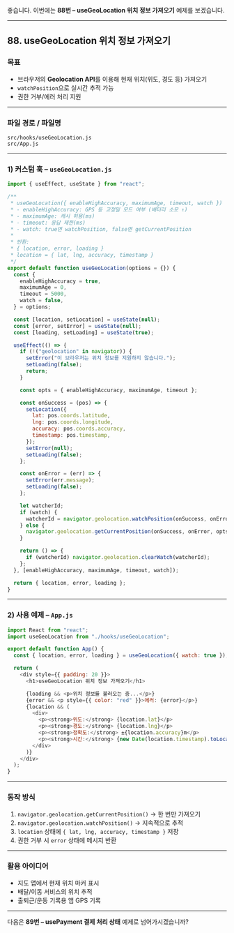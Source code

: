 좋습니다. 이번에는 **88번 – useGeoLocation 위치 정보 가져오기** 예제를 보겠습니다.

---

## 88. useGeoLocation 위치 정보 가져오기

### 목표

* 브라우저의 **Geolocation API**를 이용해 현재 위치(위도, 경도 등) 가져오기
* `watchPosition`으로 실시간 추적 가능
* 권한 거부/에러 처리 지원

---

### 파일 경로 / 파일명

```
src/hooks/useGeoLocation.js
src/App.js
```

---

### 1) 커스텀 훅 – `useGeoLocation.js`

```javascript
import { useEffect, useState } from "react";

/**
 * useGeoLocation({ enableHighAccuracy, maximumAge, timeout, watch })
 * - enableHighAccuracy: GPS 등 고정밀 모드 여부 (배터리 소모 ↑)
 * - maximumAge: 캐시 허용(ms)
 * - timeout: 응답 제한(ms)
 * - watch: true면 watchPosition, false면 getCurrentPosition
 *
 * 반환:
 * { location, error, loading }
 * location = { lat, lng, accuracy, timestamp }
 */
export default function useGeoLocation(options = {}) {
  const {
    enableHighAccuracy = true,
    maximumAge = 0,
    timeout = 5000,
    watch = false,
  } = options;

  const [location, setLocation] = useState(null);
  const [error, setError] = useState(null);
  const [loading, setLoading] = useState(true);

  useEffect(() => {
    if (!("geolocation" in navigator)) {
      setError("이 브라우저는 위치 정보를 지원하지 않습니다.");
      setLoading(false);
      return;
    }

    const opts = { enableHighAccuracy, maximumAge, timeout };

    const onSuccess = (pos) => {
      setLocation({
        lat: pos.coords.latitude,
        lng: pos.coords.longitude,
        accuracy: pos.coords.accuracy,
        timestamp: pos.timestamp,
      });
      setError(null);
      setLoading(false);
    };

    const onError = (err) => {
      setError(err.message);
      setLoading(false);
    };

    let watcherId;
    if (watch) {
      watcherId = navigator.geolocation.watchPosition(onSuccess, onError, opts);
    } else {
      navigator.geolocation.getCurrentPosition(onSuccess, onError, opts);
    }

    return () => {
      if (watcherId) navigator.geolocation.clearWatch(watcherId);
    };
  }, [enableHighAccuracy, maximumAge, timeout, watch]);

  return { location, error, loading };
}
```

---

### 2) 사용 예제 – `App.js`

```javascript
import React from "react";
import useGeoLocation from "./hooks/useGeoLocation";

export default function App() {
  const { location, error, loading } = useGeoLocation({ watch: true });

  return (
    <div style={{ padding: 20 }}>
      <h1>useGeoLocation 위치 정보 가져오기</h1>

      {loading && <p>위치 정보를 불러오는 중...</p>}
      {error && <p style={{ color: "red" }}>에러: {error}</p>}
      {location && (
        <div>
          <p><strong>위도:</strong> {location.lat}</p>
          <p><strong>경도:</strong> {location.lng}</p>
          <p><strong>정확도:</strong> ±{location.accuracy}m</p>
          <p><strong>시간:</strong> {new Date(location.timestamp).toLocaleString()}</p>
        </div>
      )}
    </div>
  );
}
```

---

### 동작 방식

1. `navigator.geolocation.getCurrentPosition()` → 한 번만 가져오기
2. `navigator.geolocation.watchPosition()` → 지속적으로 추적
3. `location` 상태에 `{ lat, lng, accuracy, timestamp }` 저장
4. 권한 거부 시 `error` 상태에 메시지 반환

---

### 활용 아이디어

* 지도 앱에서 현재 위치 마커 표시
* 배달/이동 서비스의 위치 추적
* 출퇴근/운동 기록용 앱 GPS 기록

---

다음은 **89번 – usePayment 결제 처리 상태** 예제로 넘어가시겠습니까?
